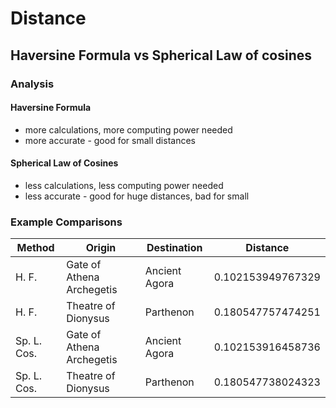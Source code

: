# Distance

## Haversine Formula vs Spherical Law of cosines

### Analysis

#### Haversine Formula
- more calculations, more computing power needed
- more accurate - good for small distances

#### Spherical Law of Cosines
- less calculations, less computing power needed
- less accurate - good for huge distances, bad for small

### Example Comparisons

| Method | Origin | Destination | Distance |
| --- | --- | --- | --- |
| H. F. | Gate of Athena Archegetis | Ancient Agora | 0.102153949767329 |
| H. F. | Theatre of Dionysus | Parthenon | 0.180547757474251
| Sp. L. Cos. | Gate of Athena Archegetis | Ancient Agora | 0.102153916458736 |
| Sp. L. Cos. | Theatre of Dionysus | Parthenon | 0.180547738024323